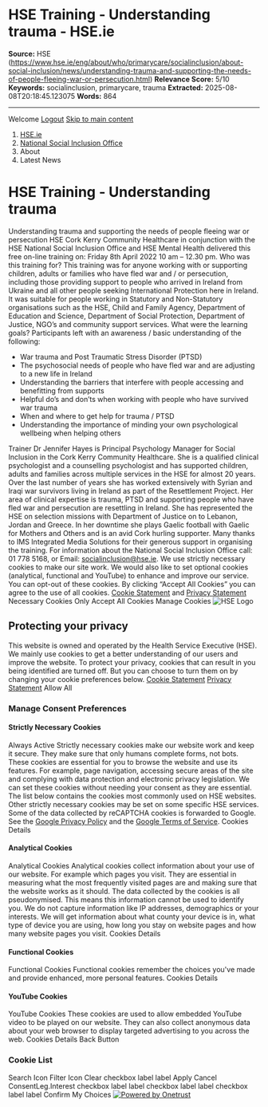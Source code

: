 # HSE Training - Understanding trauma - HSE.ie

**Source:** HSE (https://www.hse.ie/eng/about/who/primarycare/socialinclusion/about-social-inclusion/news/understanding-trauma-and-supporting-the-needs-of-people-fleeing-war-or-persecution.html)
**Relevance Score:** 5/10
**Keywords:** socialinclusion, primarycare, trauma
**Extracted:** 2025-08-08T20:18:45.123075
**Words:** 864

---

Welcome [Logout](javascript:logout\(\))
[Skip to main content](https://www.hse.ie/eng/about/who/primarycare/socialinclusion/about-social-inclusion/news/understanding-trauma-and-supporting-the-needs-of-people-fleeing-war-or-persecution.html#main)
  1. [ HSE.ie ](https://www.hse.ie/)
  2. [National Social Inclusion Office](https://www.hse.ie/eng/about/who/primarycare/socialinclusion/)
  3. About 
  4. Latest News


# HSE Training - Understanding trauma
Understanding trauma and supporting the needs of people fleeing war or persecution
HSE Cork Kerry Community Healthcare in conjunction with the HSE National Social Inclusion Office and HSE Mental Health delivered this free on-line training on:
Friday 8th April 2022 10 am – 12.30 pm.
Who was this training for?
This training was for anyone working with or supporting children, adults or families who have fled war and / or persecution, including those providing support to people who arrived in Ireland from Ukraine and all other people seeking International Protection here in Ireland. It was suitable for people working in Statutory and Non-Statutory organisations such as the HSE, Child and Family Agency, Department of Education and Science, Department of Social Protection, Department of Justice, NGO’s and community support services.
What were the learning goals?
Participants left with an awareness / basic understanding of the following:
  * War trauma and Post Traumatic Stress Disorder (PTSD)
  * The psychosocial needs of people who have fled war and are adjusting to a new life in Ireland
  * Understanding the barriers that interfere with people accessing and benefitting from supports
  * Helpful do’s and don’ts when working with people who have survived war trauma
  * When and where to get help for trauma / PTSD
  * Understanding the importance of minding your own psychological wellbeing when helping others


Trainer
Dr Jennifer Hayes is Principal Psychology Manager for Social Inclusion in the Cork Kerry Community Healthcare. She is a qualified clinical psychologist and a counselling psychologist and has supported children, adults and families across multiple services in the HSE for almost 20 years. Over the last number of years she has worked extensively with Syrian and Iraqi war survivors living in Ireland as part of the Resettlement Project. Her area of clinical expertise is trauma, PTSD and supporting people who have fled war and persecution are resettling in Ireland. She has represented the HSE on selection missions with Department of Justice on to Lebanon, Jordan and Greece. In her downtime she plays Gaelic football with Gaelic for Mothers and Others and is an avid Cork hurling supporter. 
Many thanks to IMS Integrated Media Solutions for their generous support in organising the training.
For information about the National Social Inclusion Office call: 01 778 5168, or Email: socialinclusion@hse.ie.
We use strictly necessary cookies to make our site work. We would also like to set optional cookies (analytical, functional and YouTube) to enhance and improve our service. You can opt-out of these cookies. By clicking “Accept All Cookies” you can agree to the use of all cookies. [Cookie Statement](https://www2.hse.ie/cookie-statement/) and [Privacy Statement](https://www2.hse.ie/privacy-statement/)
Necessary Cookies Only Accept All Cookies
Manage Cookies
![HSE Logo](https://cdn.cookielaw.org/logos/89445709-94e1-4e52-b838-78494b4c198f/c1d9d3c4-a935-4029-94c6-875e8022919d/bca34155-3309-4ac7-818e-324a0db0a2c3/HSELogoGreen.png)
## Protecting your privacy
This website is owned and operated by the Health Service Executive (HSE). We mainly use cookies to get a better understanding of our users and improve the website. To protect your privacy, cookies that can result in you being identified are turned off. But you can choose to turn them on by changing your cookie preferences below. [Cookie Statement](https://www2.hse.ie/cookie-statement/) [Privacy Statement](https://www2.hse.ie/privacy-statement/)
Allow All
###  Manage Consent Preferences
#### Strictly Necessary Cookies
Always Active
Strictly necessary cookies make our website work and keep it secure. They make sure that only humans complete forms, not bots. These cookies are essential for you to browse the website and use its features. For example, page navigation, accessing secure areas of the site and complying with data protection and electronic privacy legislation. We can set these cookies without needing your consent as they are essential. The list below contains the cookies most commonly used on HSE websites. Other strictly necessary cookies may be set on some specific HSE services. Some of the data collected by reCAPTCHA cookies is forwarded to Google. See the [Google Privacy Policy](https://policies.google.com/privacy) and the [Google Terms of Service](https://policies.google.com/terms). 
Cookies Details‎
#### Analytical Cookies
Analytical Cookies
Analytical cookies collect information about your use of our website. For example which pages you visit. They are essential in measuring what the most frequently visited pages are and making sure that the website works as it should. The data collected by the cookies is all pseudonymised. This means this information cannot be used to identify you. We do not capture information like IP addresses, demographics or your interests. We will get information about what county your device is in, what type of device you are using, how long you stay on website pages and how many website pages you visit.
Cookies Details‎
#### Functional Cookies
Functional Cookies
Functional cookies remember the choices you've made and provide enhanced, more personal features.
Cookies Details‎
#### YouTube Cookies
YouTube Cookies
These cookies are used to allow embedded YouTube video to be played on our website. They can also collect anonymous data about your web browser to display targeted advertising to you across the web.
Cookies Details‎
Back Button
### Cookie List
Search Icon
Filter Icon
Clear
checkbox label label
Apply Cancel
ConsentLeg.Interest
checkbox label label
checkbox label label
checkbox label label
Confirm My Choices
[![Powered by Onetrust](https://cdn.cookielaw.org/logos/static/powered_by_logo.svg)](https://www.onetrust.com/products/cookie-consent/)